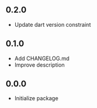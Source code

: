 ## 0.2.0
* Update dart version constraint

## 0.1.0
* Add CHANGELOG.md
* Improve description

## 0.0.0
* Initialize package
